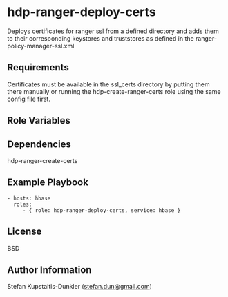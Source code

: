 hdp-ranger-deploy-certs
=========

Deploys certificates for ranger ssl from a defined directory and adds them to their corresponding keystores and
truststores as defined in the ranger-policy-manager-ssl.xml

Requirements
------------

Certificates must be available in the ssl_certs directory by putting them
there manually or running the hdp-create-ranger-certs role using the same
config file first.

Role Variables
--------------


Dependencies
------------

hdp-ranger-create-certs

Example Playbook
----------------

    - hosts: hbase
      roles:
         - { role: hdp-ranger-deploy-certs, service: hbase }

License
-------

BSD

Author Information
------------------

Stefan Kupstaitis-Dunkler (stefan.dun@gmail.com)
